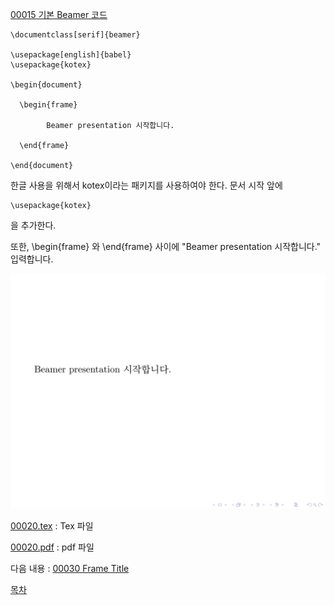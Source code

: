 [00015 기본 Beamer 코드](./00015_기본_Beamer_코드.md)



```
\documentclass[serif]{beamer} 

\usepackage[english]{babel}
\usepackage{kotex}

\begin{document}

  \begin{frame}

    	Beamer presentation 시작합니다.

  \end{frame}
  
\end{document}
```

한글 사용을 위해서 kotex이라는 패키지를 사용하여야 한다. 문서 시작 앞에
```
\usepackage{kotex}
```
을 추가한다.

또한, \begin{frame} 와 \end{frame} 사이에 "Beamer presentation 시작합니다." 입력합니다.


![00020.PNG](./00020.PNG)

[00020.tex](https://min7014.github.io/Making_materials_for_mathematics_using_Beamer/main/00020.tex) : Tex 파일

[00020.pdf](https://min7014.github.io/Making_materials_for_mathematics_using_Beamer/main/00020.pdf) : pdf 파일

다음 내용 : [00030 Frame Title](./00030_Frame_Title.md)

[목차](./README.md)


